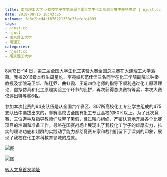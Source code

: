 ```yaml
---
title: 南京理工大学->我校学子在第三届全国大学生化工实验大赛中获特等奖 | njust.cc
date: 2019-08-15 18:43:25
urlname: fe3c2bcd4cf876221353c33efefc4093
tags: 
- njust.cc
- njust
- 南京理工大学
- 南理工
categories:
- njust.cc
- 南京理工大学
---
```



8月12日-14 日，第三届全国大学生化工实验大赛全国总决赛在大连理工大学落幕。我校2016级本科生周星屹、李宛峡和范佳佳三名同学在化工学院副院长钟秦教授及学院马卫华、陈迁乔、曲虹霞、王娟四位老师的指导下顺利通过化工原理理论、虚拟仿真和化工原理实验三个环节的比拼，再次获得总决赛特等奖，本次大赛仅评出特等奖6名。

参加本次比赛的64支队伍是从全国六个赛区、307所高校化工专业学生组成的475支队伍中选拔出来的，参赛高校占全国有化工专业高校的80%以上。为了此次竞赛，三位选手及指导教师们放弃了暑假，经过精心组织，严密认真地开展各个比赛项目的培训和准备工作。最终在国赛战场上展现出了我校化工学子的雄厚实力，扎实的理论功底和超群的实践动手能力都给竞赛专家和裁判们留下了深刻的印象，展现了我校在化工本科教育领域的成就。



![图](http://zs.njust.edu.cn/_upload/article/images/5c/d2/b76b25ed4901a0de37e0fbb7a31f/3d017cd5-f183-4de0-b55d-6f0f9af05b4f.jpg)

![图](http://zs.njust.edu.cn/_upload/article/images/5c/d2/b76b25ed4901a0de37e0fbb7a31f/8901cf9c-f49d-4865-8921-814338243601.jpg)

[转入文章首发地址](http://zs.njust.edu.cn/22/7c/c4621a205436/page.htm)